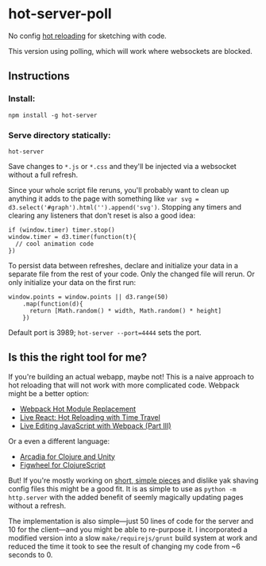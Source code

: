 # hot-server-poll

No config [hot reloading](https://roadtolarissa.com/hot-reload/) for sketching with code. 

This version using polling, which will work where websockets are blocked.

## Instructions 

### Install: 

`npm install -g hot-server`

### Serve directory statically:

`hot-server`

Save changes to `*.js` or `*.css` and they'll be injected via a websocket without a full refresh.

Since your whole script file reruns, you'll probably want to clean up anything it adds to the page with something like `var svg = d3.select('#graph').html('').append('svg')`. Stopping any timers and clearing any listeners that don't reset is also a good idea:

    if (window.timer) timer.stop()
    window.timer = d3.timer(function(t){
      // cool animation code
    })

To persist data between refreshes, declare and initialize your data in a separate file from the rest of your code. Only the changed file will rerun. Or only initialize your data on the first run:

    window.points = window.points || d3.range(50)
        .map(function(d){
          return [Math.random() * width, Math.random() * height]
        })

Default port is 3989; `hot-server --port=4444` sets the port.

## Is this the right tool for me?

If you're building an actual webapp, maybe not! This is a naive approach to hot reloading that will not work with more complicated code. Webpack might be a better option: 

- [Webpack Hot Module Replacement](https://webpack.github.io/docs/hot-module-replacement.html)
- [Live React: Hot Reloading with Time Travel](https://www.youtube.com/watch?v=xsSnOQynTHs)
- [Live Editing JavaScript with Webpack (Part III)](http://jlongster.com/Backend-Apps-with-Webpack--Part-III)

Or a even a different language:

- [Arcadia for Clojure and Unity](http://arcadia-unity.github.io/)
- [Figwheel for ClojureScript](https://github.com/bhauman/lein-figwheel)

But! If you're mostly working on [short, simple pieces](http://roadtolarissa.com/) and dislike yak shaving config files this might be a good fit. It is as simple to use as `python -m http.server` with the added benefit of seemly magically updating pages without a refresh.  

The implementation is also simple—just 50 lines of code for the server and 10 for the client—and you might be able to re-purpose it. I incorporated a modified version into a slow `make/requirejs/grunt` build system at work and reduced the time it took to see the result of changing my code from ~6 seconds to 0. 
